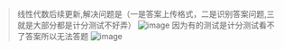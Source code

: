 > 线性代数后续更新,解决问题是（一是答案上传格式，二是识别答案问题,三就是大部分都是计分测试不好弄）
![image](https://github.com/user-attachments/assets/6914e7ec-e429-44cd-983a-7b7a27e42964)
> 因为有的测试是计分测试看不了答案所以无法答题
![image](https://github.com/user-attachments/assets/d5b022f8-842b-4d3a-84a3-b2026cce6430)
